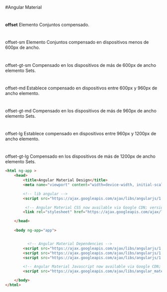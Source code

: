 #Angular Material

#
**offset**	Elemento Conjuntos compensado.
#
offset-sm	Elemento Conjuntos compensado en dispositivos menos de 600px de ancho.
#
offset-gt-sm	Compensado en los dispositivos de más de 600px de ancho elemento Sets.
#
offset-md	Establece compensado en dispositivos entre 600px y 960px de ancho elemento.
#
offset-gt-md	Compensado en los dispositivos de más de 960px de ancho elemento Sets.
#
offset-lg	Establece compensado en dispositivos entre 960px y 1200px de ancho elemento.
#
offset-gt-lg	Compensado en los dispositivos de más de 1200px de ancho elemento Sets.

```html
<html ng-app >
	<head>
	    <title>Angular Material Design</title>
	    <meta name="viewport" content="width=device-width, initial-scale=1, maximum-scale=1, user-scalable=no">

	    <!-- lib angular -->
	    <script src="https://ajax.googleapis.com/ajax/libs/angularjs/1.4.5/angular.min.js"></script>

	     <!-- Angular Material CSS now available via Google CDN; version 0.10 used here -->
    	<link rel="stylesheet" href="https://ajax.googleapis.com/ajax/libs/angular_material/0.10.0/angular-material.min.css">

  	</head>
  	
  	<body ng-app="app">


		  <!-- Angular Material Dependencies -->
	    <script src="https://ajax.googleapis.com/ajax/libs/angularjs/1.3.15/angular.min.js"></script>
	    <script src="https://ajax.googleapis.com/ajax/libs/angularjs/1.3.15/angular-animate.min.js"></script>
	    <script src="https://ajax.googleapis.com/ajax/libs/angularjs/1.3.15/angular-aria.min.js"></script>

	    <!-- Angular Material Javascript now available via Google CDN; version 0.10 used here -->
	    <script src="https://ajax.googleapis.com/ajax/libs/angular_material/0.10.0/angular-material.min.js"></script>

	</body>
</html>
```
